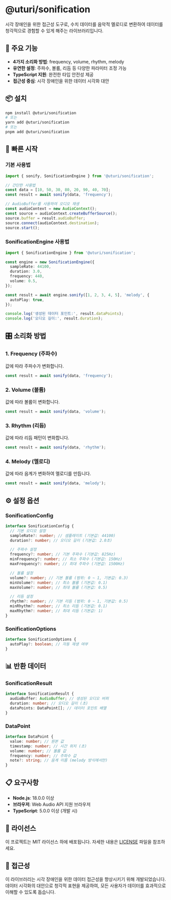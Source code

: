 # @uturi/sonification

시각 장애인을 위한 접근성 도구로, 수치 데이터를 음악적 멜로디로 변환하여 데이터를 청각적으로 경험할 수 있게 해주는 라이브러리입니다.

## 🎵 주요 기능

- **4가지 소리화 방법**: frequency, volume, rhythm, melody
- **유연한 설정**: 주파수, 볼륨, 리듬 등 다양한 파라미터 조정 가능
- **TypeScript 지원**: 완전한 타입 안전성 제공
- **접근성 중심**: 시각 장애인을 위한 데이터 시각화 대안

## 📦 설치

```bash
npm install @uturi/sonification
# 또는
yarn add @uturi/sonification
# 또는
pnpm add @uturi/sonification
```

## 🚀 빠른 시작

### 기본 사용법

```typescript
import { sonify, SonificationEngine } from '@uturi/sonification';

// 간단한 사용법
const data = [10, 50, 30, 80, 20, 90, 40, 70];
const result = await sonify(data, 'frequency');

// AudioBuffer를 사용하여 오디오 재생
const audioContext = new AudioContext();
const source = audioContext.createBufferSource();
source.buffer = result.audioBuffer;
source.connect(audioContext.destination);
source.start();
```

### SonificationEngine 사용법

```typescript
import { SonificationEngine } from '@uturi/sonification';

const engine = new SonificationEngine({
  sampleRate: 44100,
  duration: 3.0,
  frequency: 440,
  volume: 0.5,
});

const result = await engine.sonify([1, 2, 3, 4, 5], 'melody', {
  autoPlay: true,
});

console.log('생성된 데이터 포인트:', result.dataPoints);
console.log('오디오 길이:', result.duration);
```

## 🎛️ 소리화 방법

### 1. Frequency (주파수)

값에 따라 주파수가 변화합니다.

```typescript
const result = await sonify(data, 'frequency');
```

### 2. Volume (볼륨)

값에 따라 볼륨이 변화합니다.

```typescript
const result = await sonify(data, 'volume');
```

### 3. Rhythm (리듬)

값에 따라 리듬 패턴이 변화합니다.

```typescript
const result = await sonify(data, 'rhythm');
```

### 4. Melody (멜로디)

값에 따라 음계가 변화하여 멜로디를 만듭니다.

```typescript
const result = await sonify(data, 'melody');
```

## ⚙️ 설정 옵션

### SonificationConfig

```typescript
interface SonificationConfig {
  // 기본 오디오 설정
  sampleRate?: number; // 샘플레이트 (기본값: 44100)
  duration?: number; // 오디오 길이 (기본값: 2.0초)

  // 주파수 설정
  frequency?: number; // 기본 주파수 (기본값: 825Hz)
  minFrequency?: number; // 최소 주파수 (기본값: 150Hz)
  maxFrequency?: number; // 최대 주파수 (기본값: 1500Hz)

  // 볼륨 설정
  volume?: number; // 기본 볼륨 (범위: 0 ~ 1, 기본값: 0.3)
  minVolume?: number; // 최소 볼륨 (기본값: 0.1)
  maxVolume?: number; // 최대 볼륨 (기본값: 0.5)

  // 리듬 설정
  rhythm?: number; // 기본 리듬 (범위: 0 ~ 1, 기본값: 0.5)
  minRhythm?: number; // 최소 리듬 (기본값: 0.1)
  maxRhythm?: number; // 최대 리듬 (기본값: 1)
}
```

### SonificationOptions

```typescript
interface SonificationOptions {
  autoPlay?: boolean; // 자동 재생 여부
}
```

## 📊 반환 데이터

### SonificationResult

```typescript
interface SonificationResult {
  audioBuffer: AudioBuffer; // 생성된 오디오 버퍼
  duration: number; // 오디오 길이 (초)
  dataPoints: DataPoint[]; // 데이터 포인트 배열
}
```

### DataPoint

```typescript
interface DataPoint {
  value: number; // 원본 값
  timestamp: number; // 시간 위치 (초)
  volume: number; // 볼륨 값
  frequency: number; // 주파수 값
  note?: string; // 음계 이름 (melody 방식에서만)
}
```

## 📋 요구사항

- **Node.js**: 18.0.0 이상
- **브라우저**: Web Audio API 지원 브라우저
- **TypeScript**: 5.0.0 이상 (개발 시)

## 📄 라이선스

이 프로젝트는 MIT 라이선스 하에 배포됩니다. 자세한 내용은 [LICENSE](LICENSE) 파일을 참조하세요.

## 🎵 접근성

이 라이브러리는 시각 장애인을 위한 데이터 접근성을 향상시키기 위해 개발되었습니다. 데이터 시각화의 대안으로 청각적 표현을 제공하여, 모든 사용자가 데이터를 효과적으로 이해할 수 있도록 돕습니다.

